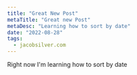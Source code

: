 ```yaml
---
title: "Great New Post"
metaTitle: "Great new Post"
metaDesc: "Learning how to sort by date"
date: "2022-08-28"
tags:
  - jacobsilver.com
---
```


Right now I'm learning how to sort by date
